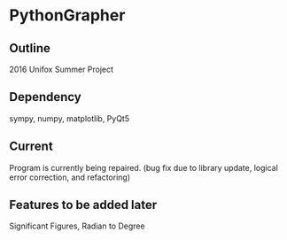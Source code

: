 # PythonGrapher

## Outline

2016 Unifox Summer Project

## Dependency

sympy, numpy, matplotlib, PyQt5

## Current

Program is currently being repaired. (bug fix due to library update, logical error correction, and refactoring)

## Features to be added later

Significant Figures, Radian to Degree
